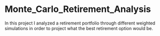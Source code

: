 # Monte_Carlo_Retirement_Analysis
In this project I analyzed a retirement portfolio through different weighted simulations in order to project what the best retirement option would be.
